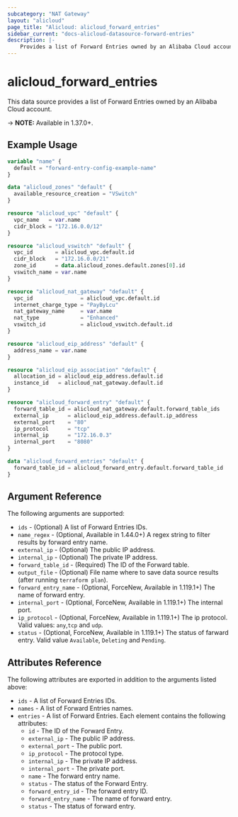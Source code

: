 ```yaml
---
subcategory: "NAT Gateway"
layout: "alicloud"
page_title: "Alicloud: alicloud_forward_entries"
sidebar_current: "docs-alicloud-datasource-forward-entries"
description: |-
    Provides a list of Forward Entries owned by an Alibaba Cloud account.
---
```


# alicloud\_forward\_entries

This data source provides a list of Forward Entries owned by an Alibaba Cloud account.

-> **NOTE:** Available in 1.37.0+.

## Example Usage

```terraform
variable "name" {
  default = "forward-entry-config-example-name"
}

data "alicloud_zones" "default" {
  available_resource_creation = "VSwitch"
}

resource "alicloud_vpc" "default" {
  vpc_name   = var.name
  cidr_block = "172.16.0.0/12"
}

resource "alicloud_vswitch" "default" {
  vpc_id       = alicloud_vpc.default.id
  cidr_block   = "172.16.0.0/21"
  zone_id      = data.alicloud_zones.default.zones[0].id
  vswitch_name = var.name
}

resource "alicloud_nat_gateway" "default" {
  vpc_id               = alicloud_vpc.default.id
  internet_charge_type = "PayByLcu"
  nat_gateway_name     = var.name
  nat_type             = "Enhanced"
  vswitch_id           = alicloud_vswitch.default.id
}

resource "alicloud_eip_address" "default" {
  address_name = var.name
}

resource "alicloud_eip_association" "default" {
  allocation_id = alicloud_eip_address.default.id
  instance_id   = alicloud_nat_gateway.default.id
}

resource "alicloud_forward_entry" "default" {
  forward_table_id = alicloud_nat_gateway.default.forward_table_ids
  external_ip      = alicloud_eip_address.default.ip_address
  external_port    = "80"
  ip_protocol      = "tcp"
  internal_ip      = "172.16.0.3"
  internal_port    = "8080"
}

data "alicloud_forward_entries" "default" {
  forward_table_id = alicloud_forward_entry.default.forward_table_id
}
```

## Argument Reference

The following arguments are supported:

* `ids` - (Optional) A list of Forward Entries IDs.
* `name_regex` - (Optional, Available in 1.44.0+) A regex string to filter results by forward entry name.
* `external_ip` - (Optional) The public IP address.
* `internal_ip` - (Optional) The private IP address.
* `forward_table_id` - (Required) The ID of the Forward table.
* `output_file` - (Optional) File name where to save data source results (after running `terraform plan`).
* `forward_entry_name` - (Optional, ForceNew, Available in 1.119.1+) The name of forward entry.
* `internal_port` - (Optional, ForceNew, Available in 1.119.1+) The internal port.
* `ip_protocol` - (Optional, ForceNew, Available in 1.119.1+) The ip protocol. Valid values: `any`,`tcp` and `udp`. 
* `status` - (Optional, ForceNew, Available in 1.119.1+) The status of farward entry. Valid value `Available`, `Deleting` and `Pending`.

## Attributes Reference

The following attributes are exported in addition to the arguments listed above:

* `ids` - A list of Forward Entries IDs.
* `names` - A list of Forward Entries names.
* `entries` - A list of Forward Entries. Each element contains the following attributes:
  * `id` - The ID of the Forward Entry.
  * `external_ip` - The public IP address.
  * `external_port` - The public port.
  * `ip_protocol` - The protocol type.
  * `internal_ip` - The private IP address.
  * `internal_port` - The private port.
  * `name` - The forward entry name.
  * `status` - The status of the Forward Entry.
  * `forward_entry_id` - The forward entry ID.
  * `forward_entry_name` - The name of forward entry.
  * `status` - The status of forward entry.

